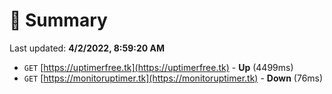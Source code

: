 # 📖 Summary
Last updated: **4/2/2022, 8:59:20 AM**

- `GET` [https://uptimerfree.tk](https://uptimerfree.tk) - **Up** (4499ms)
- `GET` [https://monitoruptimer.tk](https://monitoruptimer.tk) - **Down** (76ms)
